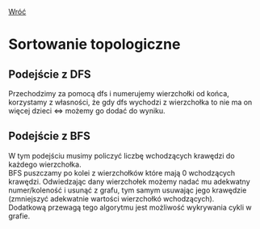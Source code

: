 [Wróć](../../../../../../)

# Sortowanie topologiczne
## Podejście z DFS
Przechodzimy za pomocą dfs i numerujemy wierzchołki od końca, korzystamy z własności, że gdy dfs wychodzi z wierzchołka to nie ma on więcej dzieci <=> możemy go dodać do wyniku.

## Podejście z BFS
W tym podejściu musimy policzyć liczbę wchodzących krawędzi do każdego wierzchołka.  
BFS puszczamy po kolei z wierzchołków które mają 0 wchodzących krawędzi. Odwiedzając dany wierzchołek możemy nadać mu adekwatny numer/koleność i usunąć z grafu, tym samym usuwając jego krawędzie (zmniejszyć adekwatnie wartości wierzchołkó wchodzących).  
Dodatkową przewagą tego algorytmu jest możliwość wykrywania cykli w grafie.